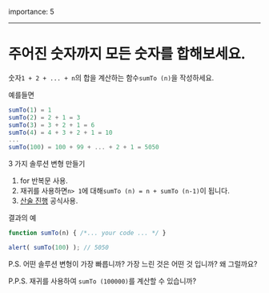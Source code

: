 importance: 5

---

# 주어진 숫자까지 모든 숫자를 합해보세요.

숫자`1 + 2 + ... + n`의 합을 계산하는 함수`sumTo (n)`을 작성하세요.

예를들면

```js no-beautify
sumTo(1) = 1
sumTo(2) = 2 + 1 = 3
sumTo(3) = 3 + 2 + 1 = 6
sumTo(4) = 4 + 3 + 2 + 1 = 10
...
sumTo(100) = 100 + 99 + ... + 2 + 1 = 5050
```

3 가지 솔루션 변형 만들기

1. for 반복문 사용.
2. 재귀를 사용하면`n> 1`에 대해`sumTo (n) = n + sumTo (n-1)`이 됩니다.
3. [산술 진행](https://en.wikipedia.org/wiki/Arithmetic_progression) 공식사용.

결과의 예

```js
function sumTo(n) { /*... your code ... */ }

alert( sumTo(100) ); // 5050
```

P.S. 어떤 솔루션 변형이 가장 빠릅니까? 가장 느린 것은 어떤 것 입니까? 왜 그럴까요?

P.P.S. 재귀를 사용하여 `sumTo (100000)`를 계산할 수 있습니까?
